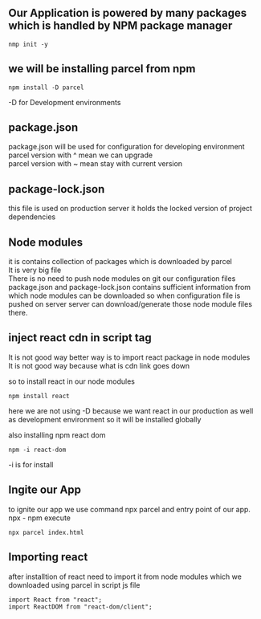 ## Our Application is powered by many packages which is handled by NPM package manager

```
nmp init -y
```

## we will be installing parcel from npm

```
npm install -D parcel
```

-D for Development environments

## package.json

package.json will be used for configuration for developing environment
parcel version with ^ mean we can upgrade  
parcel version with ~ mean stay with current version

## package-lock.json  

this file is used on production server
it holds the locked version of project dependencies  

## Node modules  

it is contains collection of packages which is downloaded by parcel  
It is very big file  
There is no need to push node modules on git
our configuration files package.json and package-lock.json contains sufficient information
from which node modules can be downloaded
so when configuration file is pushed on server
server can download/generate those node module files there.

## inject react cdn in script tag

It is not good way better way is to import react package
in node modules  
It is not good way because what is cdn link goes down

so to install react in our node modules

```
npm install react
```

here we are not using -D because we want react in our production as well as development environment so it will be installed globally

also installing npm react dom
```
npm -i react-dom
```  

-i is for install

## Ingite our App

to ignite our app we use command npx parcel and entry point of our app.  
npx - npm execute  
```
npx parcel index.html
```
## Importing react

after installtion of react need to import it from node modules which we downloaded using parcel in script js file

```
import React from "react";
import ReactDOM from "react-dom/client";
```